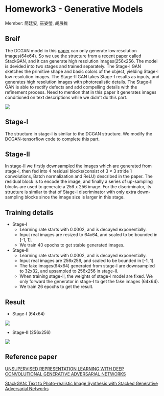 # Homework3 - Generative Models
Member: 簡廷安, 巫姿瑩, 胡展維
## Breif
The DCGAN model in this [paper](https://arxiv.org/pdf/1511.06434v2.pdf) can only generate low resolution images(64x64). So we use the structure from a recent
[paper](https://arxiv.org/pdf/1612.03242v1.pdf) called StackGAN, and it can generate high resolution images(256x256. The model is devided into two stages and trained separately.
The Stage-I GAN sketches the primitive shape and basic colors of the object, yielding Stage-I low resolution images. The
Stage-II GAN takes Stage-I results as inputs, and generates high resolution images with photorealistic details. The Stage-II GAN is able to rectify defects and add compelling details with the refinement process.
Need to mention that in this paper it generates images conditioned on text descriptions while we didn't do this part.
 
![](https://github.com/gina9726/homework3/blob/master/images/model.png)
## Stage-I
The structure in stage-I is similar to the DCGAN structure. We modify the DCGAN-tensorflow code to complete this part.
  
## Stage-II
In stage-II we firstly downsampled the images which are generated from stage-I, then fed into 4 residual blocks(consist of 3 × 3 stride 1 convolutions, Batch normalization and ReLU) described in the paper. The residual block is to encode the image, and finally a series of up-sampling blocks are used to generate a 256 x 256 image.
For the discriminator, its structure is similar to that of Stage-I discriminator with only extra down-sampling blocks since the image size is larger in this stage.

## Training details
* Stage-I
    * Learning rate starts with 0.0002, and is decayed exponentially.
    * Input real images are resized to 64x64, and scaled to be bounded in [-1, 1].
    * We train 40 epochs to get stable generated images.
* Stage-II
    * Learning rate starts with 0.0002, and is decayed exponentially.
    * Input real images are 256x256, and scaled to be bounded in [-1, 1].
    * The fake images(64x64) generated from stage-I are downsampled to 32x32, and upsampled to 256x256 in stage-II. 
    * When training stage-II, the weights of stage-I model are fixed. We only forward the generator in stage-I to get the fake images (64x64).
    * We train 26 epochs to get the result.

## Result
* Stage-I (64x64)  

![](https://github.com/gina9726/homework3/blob/master/images/stageI.jpg) 

* Stage-II (256x256)  

![](https://github.com/gina9726/homework3/blob/master/images/stageII.jpg)

## Reference paper
[UNSUPERVISED REPRESENTATION LEARNING
WITH DEEP CONVOLUTIONAL
GENERATIVE ADVERSARIAL NETWORKS](https://arxiv.org/pdf/1511.06434v2.pdf)

[StackGAN: Text to Photo-realistic Image Synthesis
with Stacked Generative Adversarial Networks](https://arxiv.org/pdf/1612.03242v1.pdf)
